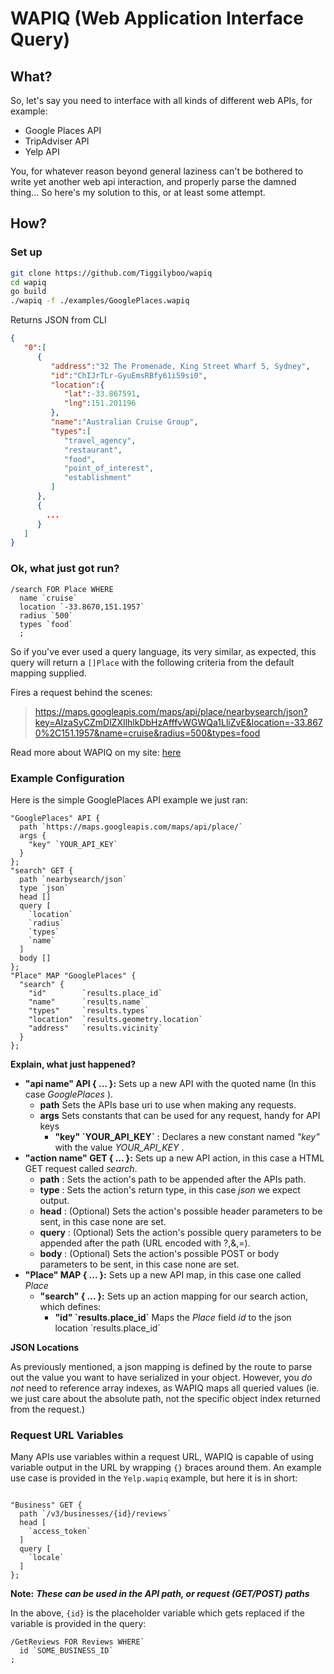# WAPIQ (Web Application Interface Query)

## What?
So, let's say you need to interface with all kinds of different web APIs, for example:
  * Google Places API
  * TripAdviser API
  * Yelp API

You, for whatever reason beyond general laziness can't be bothered to write yet another web api interaction, and properly parse the damned thing... So here's my solution to this, or at least some attempt.

## How?

### Set up
```sh
git clone https://github.com/Tiggilyboo/wapiq
cd wapiq
go build
./wapiq -f ./examples/GooglePlaces.wapiq
```
Returns JSON from CLI
```json
{  
   "0":[  
      {  
         "address":"32 The Promenade, King Street Wharf 5, Sydney",
         "id":"ChIJrTLr-GyuEmsRBfy61i59si0",
         "location":{  
            "lat":-33.867591,
            "lng":151.201196
         },
         "name":"Australian Cruise Group",
         "types":[  
            "travel_agency",
            "restaurant",
            "food",
            "point_of_interest",
            "establishment"
         ]
      },
      {  
        ...
      }
   ]
}
```

### Ok, what just got run?
```wapiq
/search FOR Place WHERE
  name `cruise`
  location `-33.8670,151.1957`
  radius `500`
  types `food`
  ;
```

So if you've ever used a query language, its very similar, as expected, this query will return a `[]Place` with the following criteria from the default mapping supplied.

Fires a request behind the scenes:

> https://maps.googleapis.com/maps/api/place/nearbysearch/json?key=AIzaSyCZmDlZXIlhlkDbHzAfffvWGWQa1LliZvE&location=-33.8670%2C151.1957&name=cruise&radius=500&types=food

Read more about WAPIQ on my site: [here](http://simonwillshire.com/blog/WAPIQ/)

### Example Configuration

Here is the simple GooglePlaces API example we just ran:
```wapiq
"GooglePlaces" API {
  path `https://maps.googleapis.com/maps/api/place/`
  args {
    "key" `YOUR_API_KEY`
  }
};
"search" GET {
  path `nearbysearch/json`
  type `json`
  head []
  query [
    `location`
    `radius`
    `types`
    `name`
  ]
  body []
};
"Place" MAP "GooglePlaces" {
  "search" {
    "id"        `results.place_id`
    "name"      `results.name`
    "types"     `results.types`
    "location"  `results.geometry.location`
    "address"   `results.vicinity`
  }
};
```

**Explain, what just happened?**

* **"api name" API { ... }:** Sets up a new API with the quoted name (In this case *GooglePlaces* ).
  * **path** Sets the APIs base uri to use when making any requests.
  * **args** Sets constants that can be used for any request, handy for API keys
    * **"key" \`YOUR_API_KEY\`** : Declares a new constant named *"key"* with the value *YOUR_API_KEY* .
* **"action name" GET { ... }:** Sets up a new API action, in this case a HTML GET request called *search*.
  * **path** : Sets the action's path to be appended after the APIs path.
  * **type** : Sets the action's return type, in this case *json* we expect output.
  * **head** : (Optional) Sets the action's possible header parameters to be sent, in this case none are set.
  * **query** : (Optional) Sets the action's possible query parameters to be appended after the path (URL encoded with ?,&,=).
  * **body** : (Optional) Sets the action's possible POST or body parameters to be sent, in this case none are set.
* **"Place" MAP { ... }:** Sets up a new API map, in this case one called *Place*
  * **"search" { ... }:** Sets up an action mapping for our search action, which defines:
    * **"id" \`results.place_id\`** Maps the *Place* field *id* to the json location \`results.place_id\`

**JSON Locations**

As previously mentioned, a json mapping is defined by the route to parse out the value you want to have serialized in your object. However, you *do not* need to reference array indexes, as WAPIQ maps all queried values (ie. we just care about the absolute path, not the specific object index returned from the request.)

### Request URL Variables

Many APIs use variables within a request URL, WAPIQ is capable of using variable output in the URL by wrapping  `{}` braces around them. An example use case is provided in the `Yelp.wapiq` example, but here it is in short:

```wapiq

"Business" GET {
  path `/v3/businesses/{id}/reviews`
  head [
    `access_token`
  ]
  query [
    `locale`
  ]
};
```
**Note:** ***These can be used in the API path, or request (GET/POST) paths***

In the above, `{id}` is the placeholder variable which gets replaced if the variable is provided in the query:

```wapiq
/GetReviews FOR Reviews WHERE`
  id `SOME_BUSINESS_ID`
;
```

